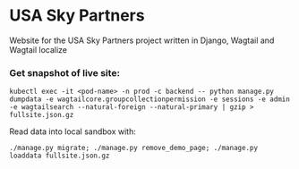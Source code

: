 # USA Sky Partners

Website for the USA Sky Partners project written in Django, Wagtail and Wagtail localize

### Get snapshot of live site:

```
kubectl exec -it <pod-name> -n prod -c backend -- python manage.py dumpdata -e wagtailcore.groupcollectionpermission -e sessions -e admin -e wagtailsearch --natural-foreign --natural-primary | gzip > fullsite.json.gz
```

Read data into local sandbox with:
```
./manage.py migrate; ./manage.py remove_demo_page; ./manage.py loaddata fullsite.json.gz
```
